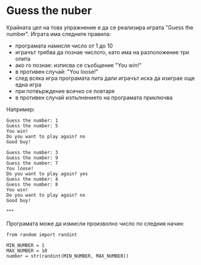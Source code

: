 # Guess the nuber

Крайната цел на това упражнение е да се реализира играта "Guess the number".
Играта има следните правила:

- програмата намисля число от 1 до 10
- играчът трябва да познае числото, като има на разположение три опита
- ако го познае: изписва се съобщение "You win!"
- в противен случай: "You loose!"
- след всяка игра програмата пита дали играчът иска да изиграе още една
  игра
- при потвърждение всичко се повтаря
- в противен случай изпълнението на програмата приключва

Например:

```
Guess the number: 1
Guess the number: 5
You win!
Do you want to play again? no
Good buy!
```

```
Guess the number: 3
Guess the number: 9
Guess the number: 7
You loose!
Do you want to play again? yes
Guess the number: 4
Guess the number: 8
You win!
Do you want to play again? no
Good buy!
```
"""

Програмата може да измисли произволно число по следния начин:

```
from random import randint

MIN_NUMBER = 1
MAX_NUMBER = 10
number = str(randint(MIN_NUMBER, MAX_NUMBER))
```
